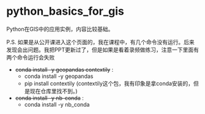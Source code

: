 # python_basics_for_gis
Python在GIS中的应用实例，内容比较基础。

P.S. 如果是从公开课进入这个页面的，我在课程中，有几个命令没有运行。后来发现会出问题。我把PPT更新过了，但是如果是看着录频做练习，注意一下里面有两个命令运行会失败
- ~~conda install -y geopandas contextily~~ :
   - conda install -y geopandas
   - pip install contextily (contextily这个包，我有印象是拿conda安装的，但是现在仓库里找不到。)
- ~~conda install -y nb-conda~~ :
  - conda install -y nb_conda 
